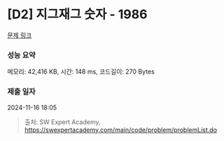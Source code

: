 # [D2] 지그재그 숫자 - 1986 

[문제 링크](https://swexpertacademy.com/main/code/problem/problemDetail.do?contestProbId=AV5PxmBqAe8DFAUq) 

### 성능 요약

메모리: 42,416 KB, 시간: 148 ms, 코드길이: 270 Bytes

### 제출 일자

2024-11-16 18:05



> 출처: SW Expert Academy, https://swexpertacademy.com/main/code/problem/problemList.do